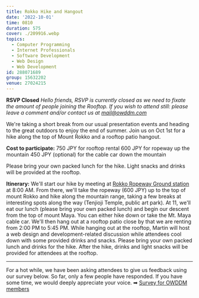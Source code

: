 ```yaml
---
title: Rokko Hike and Hangout
date: '2022-10-01'
time: 0810
duration: 575
cover: ./209916.webp
topics:
  - Computer Programming
  - Internet Professionals
  - Software Development
  - Web Design
  - Web Development
id: 288071689
group: 15632202
venue: 27024215
---
```


**RSVP Closed**
*Hello friends, RSVP is currently closed as we need to fixate the amount of people joining the Rooftop. If you wish to attend still: please leave a comment and/or contact us at [mail@owddm.com](mailto:mail@owddm.com)*

We're taking a short break from our usual presentation events and heading to the great outdoors to enjoy the end of summer. Join us on Oct 1st for a hike along the top of Mount Rokko and a rooftop patio hangout.

**Cost to participate:**
750 JPY for rooftop rental
600 JPY for ropeway up the mountain
450 JPY (optional) for the cable car down the mountain

Please bring your own packed lunch for the hike. Light snacks and drinks will be provided at the rooftop.

**Itinerary:**
We'll start our hike by meeting at [Rokko Ropeway Ground station](https://goo.gl/maps/arHY2fYAmFY26hX17) at 8:00 AM. From there, we'll take the ropeway (600 JPY) up to the top of mount Rokko and hike along the mountain range, taking a few breaks at interesting spots along the way (Tenjioji Temple, public art park). At 11, we'll eat our lunch (please bring your own packed lunch) and begin our descent from the top of mount Maya. You can either hike down or take the Mt. Maya cable car. We'll then hang out at a rooftop patio close by that we are renting from 2:00 PM to 5:45 PM. While hanging out at the rooftop, Martin will host a web design and development-related discussion while attendees cool down with some provided drinks and snacks.
Please bring your own packed lunch and drinks for the hike. After the hike, drinks and light snacks will be provided for attendees at the rooftop.

***

For a hot while, we have been asking attendees to give us feedback using our survey below. So far, only a few people have responded. If you have some time, we would deeply appreciate your voice.
➡︎ [Survey for OWDDM members](https://docs.google.com/forms/d/e/1FAIpQLSfzo6DecghqIfir5O-2eiuQXPf81j97XcOCVEr6eJgUSEGeMw/viewform)
